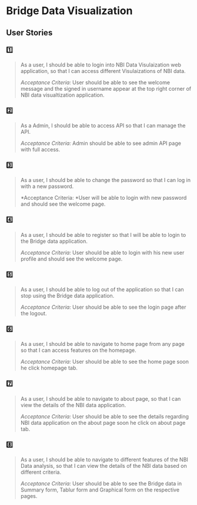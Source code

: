 # Bridge Data Visualization

## User Stories

### :one:
> As a user, I should be able to login into NBI Data Visulaization web application, so that I can access different Visulaizations of NBI data.
> 
> *Acceptance Criteria:* User should be able to see the welcome message and the signed in username appear at the top right corner of NBI data visualtization application.

### :two:
> As a Admin, I should be able to access API so that I can manage the API.
> 
> *Acceptance Criteria:* Admin should be able to see admin API page with full access.

### :three:

> As a user, I should be able to change the password so that I can log in with a new password.
> 
> *Acceptance Criteria: *User will be able to login with new password and should see the welcome page.

### :four:
		
> As a user, I should be able to register so that I will be able to login to the Bridge data application.
> 
> *Acceptance Criteria:* User should be able to login with his new user profile and should see the welcome page.

### :five:
> As a user, I should be able to log out of the application so that I can stop using the Bridge data application.
> 
> *Acceptance Criteria:* User should be able to see the login page after the logout.

### :six:
> As a user, I should be able to navigate to home page from any page so that I can access features on the homepage.
> 
> *Acceptance Criteria:* User should be able to see the home page soon he click homepage tab.

### :seven:
> As a user, I should be able to navigate to about page, so that I can view the details of the NBI data application. 
> 
> *Acceptance Criteria:* User should be able to see the details regarding NBI data application on the about page soon he click on about page tab.

### :eight:
> As a user, I should be able to navigate to different features of the NBI Data analysis, so that I can view the details of the NBI data based on different criteria.
> 
> *Acceptance Criteria:* User should be able to see the Bridge data in Summary form, Tablur form and Graphical form on the respective pages.
